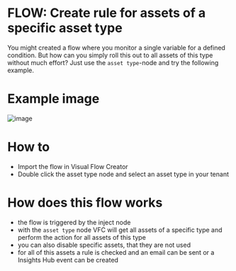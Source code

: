 # FLOW: Create rule for assets of a specific asset type

You might created a flow where you monitor a single variable for a defined condition. But how can you simply roll this out to all assets of this type without much effort? Just use the `asset type`-node and try the following example.

# Example image

![image](./doc/createRuleForAssetType.png)

# How to

- Import the flow in Visual Flow Creator
- Double click the asset type node and select an asset type in your tenant

# How does this flow works

- the flow is triggered by the inject node 
- with the `asset type` node VFC will get all assets of a specific type and perform the action for all assets of this type
- you can also disable specific assets, that they are not used
- for all of this assets a rule is checked and an email can be sent or a Insights Hub event can be created
